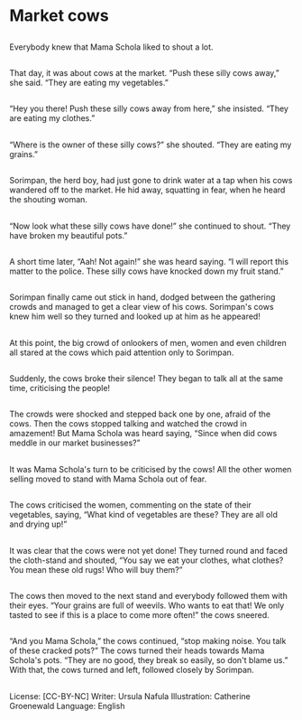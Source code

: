 # Market cows

##
Everybody knew that Mama Schola
liked to shout a lot.

##
That day, it was about cows at the
market.
“Push these silly cows away,” she
said. “They are eating my
vegetables.”

##
“Hey you there! Push these silly
cows away from here,” she insisted.
“They are eating my clothes.”

##
“Where is the owner of these silly
cows?” she shouted. “They are
eating my grains.”

##
Sorimpan, the herd boy, had just
gone to drink water at a tap when
his cows wandered off to the
market.
He hid away, squatting in fear,
when he heard the shouting
woman.

##
“Now look what these silly cows
have done!” she continued to
shout. “They have broken my
beautiful pots.”

##
A short time later, “Aah! Not again!”
she was heard saying. “I will report
this matter to the police. These silly
cows have knocked down my fruit
stand.”

##
Sorimpan finally came out stick in
hand, dodged between the
gathering crowds and managed to
get a clear view of his cows.
Sorimpan's cows knew him well so
they turned and looked up at him as
he appeared!

##
At this point, the big crowd of
onlookers of men, women and even
children all stared at the cows
which paid attention only to
Sorimpan.

##
Suddenly, the cows broke their
silence!
They began to talk all at the same
time, criticising the people!

##
The crowds were shocked and stepped back one by
one, afraid of the cows.
Then the cows stopped talking and watched the
crowd in amazement!
But Mama Schola was heard saying, “Since when did
cows meddle in our market businesses?”

##
It was Mama Schola's turn to be
criticised by the cows!
All the other women selling moved
to stand with Mama Schola out of
fear.

##
The cows criticised the women,
commenting on the state of their
vegetables, saying,
“What kind of vegetables are these?
They are all old and drying up!”

##
It was clear that the cows were not
yet done!
They turned round and faced the
cloth-stand and shouted, “You say
we eat your clothes, what clothes?
You mean these old rugs! Who will
buy them?”

##
The cows then moved to the next
stand and everybody followed them
with their eyes.
“Your grains are full of weevils. Who
wants to eat that! We only tasted to
see if this is a place to come more
often!” the cows sneered.

##
“And you Mama Schola,” the cows
continued, “stop making noise. You
talk of these cracked pots?” The
cows turned their heads towards
Mama Schola's pots.
“They are no good, they break so
easily, so don't blame us.”
With that, the cows turned and left,
followed closely by Sorimpan.

##
License: [CC-BY-NC]
Writer: Ursula Nafula
Illustration: Catherine Groenewald
Language: English
